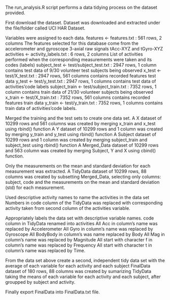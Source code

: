 The run_analysis.R script performs a data tidying process on the dataset provided.

First download the dataset.
Dataset was downloaded and extracted under the file/folder called UCI HAR Dataset.

Variables were assigned to each data.
features <- features.txt : 561 rows, 2 columns
The features selected for this database come from the accelerometer and gyroscope 3-axial raw signals tAcc-XYZ and tGyro-XYZ
activities <- activity_labels.txt : 6 rows, 2 columns
List of activities performed when the corresponding measurements were taken and its codes (labels)
subject_test <- test/subject_test.txt : 2947 rows, 1 column
contains test data of 9/30 volunteer test subjects being observed
x_test <- test/X_test.txt : 2947 rows, 561 columns
contains recorded features test data
y_test <- test/y_test.txt : 2947 rows, 1 columns
contains test data of activities’code labels
subject_train <- test/subject_train.txt : 7352 rows, 1 column
contains train data of 21/30 volunteer subjects being observed
x_train <- test/X_train.txt : 7352 rows, 561 columns
contains recorded features train data
y_train <- test/y_train.txt : 7352 rows, 1 columns
contains train data of activities’code labels.

Merged the training and the test sets to create one data set.
A X dataset of 10299 rows and 561 columns was created by merging x_train and x_test using rbind() function
A Y dataset of 10299 rows and 1 column was created by merging y_train and y_test using rbind() function
A Subject dataset of 10299 rows and 1 column was created by merging subject_train and subject_test using rbind() function
A Merged_Data dataset of 10299 rows and 563 column was created by merging Subject, Y and X using cbind() function.

Only the measurements on the mean and standard deviation for each measurement was extracted.
A TidyData dataset of 10299 rows, 88 columns was created by subsetting Merged_Data, selecting only columns: subject, code 
and the measurements on the mean and standard deviation (std) for each measurement.

Used descriptive activity names to name the activities in the data set
Numbers in code column of the TidyData was replaced with corresponding activity taken from second column of the activities variable.

Appropriately labels the data set with descriptive variable names.
code column in TidyData renamed into activities
All Acc in column’s name was replaced by Accelerometer
All Gyro in column’s name was replaced by Gyroscope
All BodyBody in column’s was name replaced by Body
All Mag in column’s name was replaced by Magnitude
All start with character f in column’s name was replaced by Frequency
All start with character t in column’s name was replaced by Time.

From the data set above create a second, independent tidy data set with the average of each variable for each activity and each subject
FinalData dataset of 180 rows, 88 columns was created by sumarizing TidyData taking the means of each variable for each activity and each subject, 
after groupped by subject and activity.

Finally export FinalData into FinalData.txt file.
